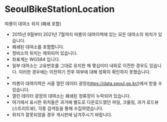 # SeoulBikeStationLocation
따릉이 대여소 위치 (폐쇄 포함)

- 2015년 9월부터 2021년 7월까지 따릉이 대여이력에 있는 모든 대여소의 위치가 있습니다.
- 폐쇄된 대여소를 포함합니다. 
- 정비소의 위치는 제외되어 있습니다.
- 좌표계는 WGS84 입니다.
- 일부 대여소는 고유번호를 그대로 유지한 채 몇십미터 내외로 이전한 경우도 있습니다. 이러한 경우에는 이전하기 전후 여부에 대해 정확히 확인하지 못했습니다.
- 
- 따릉이 대여이력은 서울 열린 데이터 광장(https://data.seoul.go.kr/)에서 받을 수 있습니다.
- 열린 데이터 광장의 대여소는 폐쇄된 정류장이 누락되어 있습니다.
- 여기에서 표시한 위치들은 과거에 별도로 다운로드했던 파일, 크롤링, 과거 로드뷰(스트리트뷰), 각종 검색등을 통해 수집하였습니다.
- 위치가 잘못되었을 경우 게시판에 남겨주시기 바랍니다.
